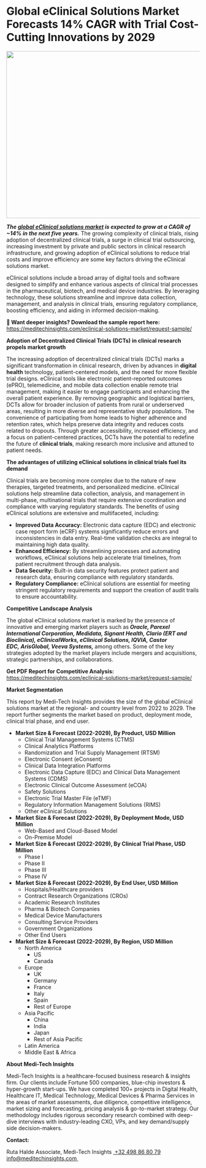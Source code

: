 <H1> Global eClinical Solutions Market Forecasts 14% CAGR with Trial Cost-Cutting Innovations by 2029 </H1>
<img class="alignnone size-full wp-image-1758" src="http://dailyinvestorhub.com/wp-content/uploads/2025/05/eClinical-Solutions-Market-1.png" alt="" width="743" height="436" />

<strong><em>The </em></strong><a href="https://meditechinsights.com/eclinical-solutions-market/"><strong><em>global eClinical solutions market</em></strong></a><strong><em> is expected to grow at a CAGR of ~14% in the next five years.</em></strong> The growing complexity of clinical trials, rising adoption of decentralized clinical trials, a surge in clinical trial outsourcing, increasing investment by private and public sectors in clinical research infrastructure, and growing adoption of eClinical solutions to reduce trial costs and improve efficiency are some key factors driving the eClinical solutions market.

eClinical solutions include a broad array of digital tools and software designed to simplify and enhance various aspects of clinical trial processes in the pharmaceutical, biotech, and medical device industries. By leveraging technology, these solutions streamline and improve data collection, management, and analysis in clinical trials, ensuring regulatory compliance, boosting efficiency, and aiding in informed decision-making.

<strong>🔗 Want deeper insights? Download the sample report here:</strong>
<a href="https://meditechinsights.com/eclinical-solutions-market/request-sample/">https://meditechinsights.com/eclinical-solutions-market/request-sample/</a>

<strong>Adoption of Decentralized Clinical Trials (DCTs) in clinical research propels market growth</strong>

The increasing adoption of decentralized clinical trials (DCTs) marks a significant transformation in clinical research, driven by advances in <strong>digital health</strong> technology, patient-centered models, and the need for more flexible trial designs. eClinical tools like electronic patient-reported outcomes (ePRO), telemedicine, and mobile data collection enable remote trial management, making it easier to engage participants and enhancing the overall patient experience. By removing geographic and logistical barriers, DCTs allow for broader inclusion of patients from rural or underserved areas, resulting in more diverse and representative study populations. The convenience of participating from home leads to higher adherence and retention rates, which helps preserve data integrity and reduces costs related to dropouts. Through greater accessibility, increased efficiency, and a focus on patient-centered practices, DCTs have the potential to redefine the future of <strong>clinical trials</strong>, making research more inclusive and attuned to patient needs.

<strong>The advantages of utilizing eClinical solutions in clinical trials fuel its demand</strong>

Clinical trials are becoming more complex due to the nature of new therapies, targeted treatments, and personalized medicine. eClinical solutions help streamline data collection, analysis, and management in multi-phase, multinational trials that require extensive coordination and compliance with varying regulatory standards. The benefits of using eClinical solutions are extensive and multifaceted, including:
<ul>
 	<li><strong>Improved Data Accuracy:</strong> Electronic data capture (EDC) and electronic case report form (eCRF) systems significantly reduce errors and inconsistencies in data entry. Real-time validation checks are integral to maintaining high data quality.</li>
 	<li><strong>Enhanced Efficiency:</strong> By streamlining processes and automating workflows, eClinical solutions help accelerate trial timelines, from patient recruitment through data analysis.</li>
 	<li><strong>Data Security:</strong> Built-in data security features protect patient and research data, ensuring compliance with regulatory standards.</li>
 	<li><strong>Regulatory Compliance:</strong> eClinical solutions are essential for meeting stringent regulatory requirements and support the creation of audit trails to ensure accountability.</li>
</ul>
<strong>Competitive Landscape Analysis</strong>

The global eClinical solutions market is marked by the presence of innovative and emerging market players such as<strong><em> Oracle, Parexel International Corporation, Medidata, Signant Health, Clario (ERT and Bioclinica), eClinicalWorks, eClinical Solutions, IQVIA, Castor EDC, ArisGlobal, Veeva Systems, </em></strong>among others. Some of the key strategies adopted by the market players include mergers and acquisitions, strategic partnerships, and collaborations.

<strong>Get PDF Report for Competitive Analysis:
</strong><a href="https://meditechinsights.com/eclinical-solutions-market/request-sample/">https://meditechinsights.com/eclinical-solutions-market/request-sample/</a>

<strong>Market Segmentation</strong>

This report by Medi-Tech Insights provides the size of the global eClinical solutions market at the regional- and country level from 2022 to 2029. The report further segments the market based on product, deployment mode, clinical trial phase, and end user.
<ul>
 	<li><strong>Market Size &amp; Forecast (2022-2029), By Product, USD Million</strong>
<ul>
 	<li>Clinical Trial Management Systems (CTMS)</li>
 	<li>Clinical Analytics Platforms</li>
 	<li>Randomization and Trial Supply Management (RTSM)</li>
 	<li>Electronic Consent (eConsent)</li>
 	<li>Clinical Data Integration Platforms</li>
 	<li>Electronic Data Capture (EDC) and Clinical Data Management Systems (CDMS)</li>
 	<li>Electronic Clinical Outcome Assessment (eCOA)</li>
 	<li>Safety Solutions</li>
 	<li>Electronic Trial Master File (eTMF)</li>
 	<li>Regulatory Information Management Solutions (RIMS)</li>
 	<li>Other eClinical Solutions</li>
</ul>
</li>
 	<li><strong>Market Size &amp; Forecast (2022-2029), By Deployment Mode, USD Million</strong>
<ul>
 	<li>Web-Based and Cloud-Based Model</li>
 	<li>On-Premise Model</li>
</ul>
</li>
 	<li><strong>Market Size &amp; Forecast (2022-2029), By Clinical Trial Phase, USD Million</strong>
<ul>
 	<li>Phase I</li>
 	<li>Phase II</li>
 	<li>Phase III</li>
 	<li>Phase IV</li>
</ul>
</li>
 	<li><strong>Market Size &amp; Forecast (2022-2029), By End User, USD Million</strong>
<ul>
 	<li>Hospitals/Healthcare providers</li>
 	<li>Contract Research Organizations (CROs)</li>
 	<li>Academic Research Institutes</li>
 	<li>Pharma &amp; Biotech Companies</li>
 	<li>Medical Device Manufacturers</li>
 	<li>Consulting Service Providers</li>
 	<li>Government Organizations</li>
 	<li>Other End Users</li>
</ul>
</li>
 	<li><strong>Market Size &amp; Forecast (2022-2029), By Region, USD Million</strong>
<ul>
 	<li>North America
<ul>
 	<li>US</li>
 	<li>Canada</li>
</ul>
</li>
 	<li>Europe
<ul>
 	<li>UK</li>
 	<li>Germany</li>
 	<li>France</li>
 	<li>Italy</li>
 	<li>Spain</li>
 	<li>Rest of Europe</li>
</ul>
</li>
 	<li>Asia Pacific
<ul>
 	<li>China</li>
 	<li>India</li>
 	<li>Japan</li>
 	<li>Rest of Asia Pacific</li>
</ul>
</li>
 	<li>Latin America</li>
 	<li>Middle East &amp; Africa</li>
</ul>
</li>
</ul>
<strong>About Medi-Tech Insights</strong>

Medi-Tech Insights is a healthcare-focused business research &amp; insights firm. Our clients include Fortune 500 companies, blue-chip investors &amp; hyper-growth start-ups. We have completed 100+ projects in Digital Health, Healthcare IT, Medical Technology, Medical Devices &amp; Pharma Services in the areas of market assessments, due diligence, competitive intelligence, market sizing and forecasting, pricing analysis &amp; go-to-market strategy. Our methodology includes rigorous secondary research combined with deep-dive interviews with industry-leading CXO, VPs, and key demand/supply side decision-makers.

<strong>Contact:</strong>

Ruta Halde
Associate, Medi-Tech Insights
<u> +32 498 86 80 79
</u><a href="mailto:info@meditechinsights.com">info@meditechinsights.com</a><u> </u>
